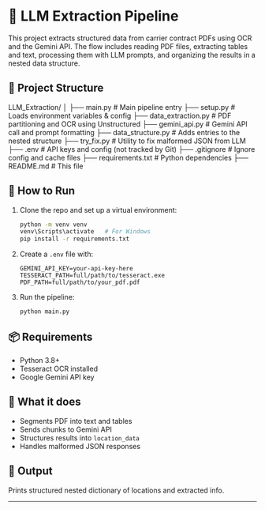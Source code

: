 # 📄 LLM Extraction Pipeline

This project extracts structured data from carrier contract PDFs using OCR and the Gemini API. The flow includes reading PDF files, extracting tables and text, processing them with LLM prompts, and organizing the results in a nested data structure.

## 🧱 Project Structure

LLM_Extraction/
│
├── main.py # Main pipeline entry
├── setup.py # Loads environment variables & config
├── data_extraction.py # PDF partitioning and OCR using Unstructured
├── gemini_api.py # Gemini API call and prompt formatting
├── data_structure.py # Adds entries to the nested structure
├── try_fix.py # Utility to fix malformed JSON from LLM
├── .env # API keys and config (not tracked by Git)
├── .gitignore # Ignore config and cache files
├── requirements.txt # Python dependencies
├── README.md # This file


## 🚀 How to Run

1. Clone the repo and set up a virtual environment:
    ```bash
    python -m venv venv
    venv\Scripts\activate   # For Windows
    pip install -r requirements.txt
    ```

2. Create a `.env` file with:
    ```env
    GEMINI_API_KEY=your-api-key-here
    TESSERACT_PATH=full/path/to/tesseract.exe
    PDF_PATH=full/path/to/your_pdf.pdf
    ```

3. Run the pipeline:
    ```bash
    python main.py
    ```

## 📦 Requirements

- Python 3.8+
- Tesseract OCR installed
- Google Gemini API key

## 🧠 What it does

- Segments PDF into text and tables
- Sends chunks to Gemini API
- Structures results into `location_data`
- Handles malformed JSON responses

## 📂 Output

Prints structured nested dictionary of locations and extracted info.

---
